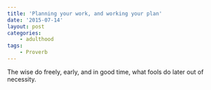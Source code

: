 ```yaml
---
title: 'Planning your work, and working your plan'
date: '2015-07-14'
layout: post
categories:
    - adulthood
tags:
    - Proverb
---
```


The wise do freely, early, and in good time, what fools do later out of necessity.